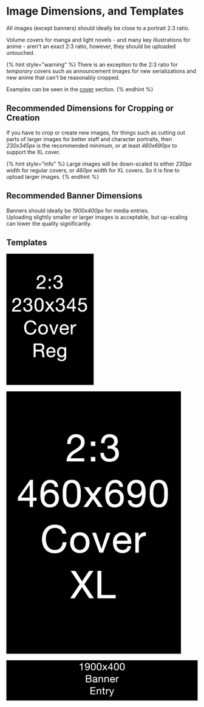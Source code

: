 # Image Dimensions, and Templates

All images \(except banners\) should ideally be close to a portrait 2:3 ratio.

Volume covers for manga and light novels - and many key illustrations for anime - aren't an exact 2:3 ratio, however, they should be uploaded untouched.

{% hint style="warning" %}
There is an exception to the 2:3 ratio for _temporary_ covers such as announcement images for new serializations and new anime that can't be reasonably cropped.

Examples can be seen in the [cover](../submission-form/images/cover.md) section.
{% endhint %}

## Recommended Dimensions for Cropping or Creation

If you have to crop or create new images, for things such as cutting out parts of larger images for better staff and character portraits, then _230x345px_ is the recommended minimum, or at least _460x690px_ to support the XL cover.

{% hint style="info" %}
Large images will be down-scaled to either _230px_ width for regular covers, or _460px_ width for XL covers. So it is fine to upload larger images.
{% endhint %}

## Recommended Banner Dimensions

Banners should ideally be _1900x400px_ for media entries.  
Uploading slightly smaller or larger images is acceptable, but up-scaling can lower the quality significantly.

## Templates

![](../.gitbook/assets/cover-reg.png)

![](../.gitbook/assets/cover-xl.png)

![](../.gitbook/assets/banner-entries.png)



